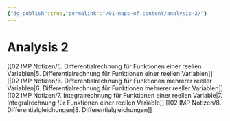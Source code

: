 ```yaml
---
{"dg-publish":true,"permalink":"/01-maps-of-content/analysis-2/"}
---
```


# Analysis 2
[[02 IMP Notizen/5. Differentialrechnung für Funktionen einer reellen Variablen|5. Differentialrechnung für Funktionen einer reellen Variablen]]
[[02 IMP Notizen/6. Differentialrechnung für Funktionen mehrerer reeller Variablen|6. Differentialrechnung für Funktionen mehrerer reeller Variablen]]
[[02 IMP Notizen/7. Integralrechnung für Funktionen einer reellen Variable|7. Integralrechnung für Funktionen einer reellen Variable]]
[[02 IMP Notizen/8. Differentialgleichungen|8. Differentialgleichungen]]
